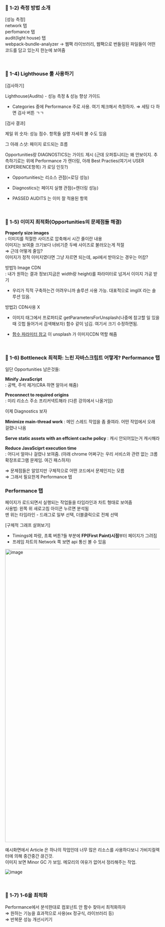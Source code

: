 
### :book: 1-2) 측정 방법 소개

[성능 측정]  
network 탭  
perfomance 탭  
audit(light house) 탭  
webpack-bundle-analyzer → 웹팩 라이브러리, 웹팩으로 번들링된 파일들이 어떤 코드를 담고 있는지 한눈에 보여줌  
  
  
  <br/>
  
  
### :book: 1-4) Lighthouse 툴 사용하기  
  
[검사하기]  
  
Lighthouse(Audits) - 성능 측정 & 성능 향상 가이드  
 - Categories 중에 Performance 주로 사용. 여기 체크해서 측정하자. ⇒ 세팅 다 하면 검사 버튼 ㄱㄱ
  
[검사 결과]  
  
제일 위 숫자: 성능 점수. 항목들 설명 자세히 볼 수도 있음

그 아래 스샷: 페이지 로드되는 흐름  
  
Opportunities랑 DIAGNOSTICS는 가이드 제시 (근데 오퍼튜니티는 왜 안보이지. 추측하기로는 위에 Performance 가 렌더링, 아래 Best Practies(여기서 USER EXPERIENCE항목) 가 로딩 인듯?)  
- Opportunities는 리소스 관점(=로딩 성능)  
- Diagnostics는 페이지 실행 관점(=렌더링 성능)  
- PASSED AUDITS 는 이미 잘 적용된 항목  
  
  
  <br/>
  
  
### :book: 1-5) 이미지 최적화(Opportunities의 문제점들 해결)  

**Properly size images  
:** 이미지를 적절한 사이즈로 압축해서 시간 줄이란 내용  
이미지는 보여줄 크기보다 너비기준 두배 사이즈로 불러오는게 적절  
⇒ 근데 어떻게 줄임?  
이미지가 정적 이미지였다면 그냥 자르면 되는데, api에서 받아오는 경우는 어캄?  
  
방법1) Image CDN  
: 내가 원하는 결과 정보(지금은 width랑 height)를 파라미터로 넘겨서 이미지 가공 받기  
- 우리가 직적 구축하는건 어려우니까 솔루션 사용 가능. 대표적으로 imgIX 라는 솔루션 있음.
  
방법2) CDN사용 X  
- 이미지 태그에서 프로퍼티로 getParametersForUnsplash(나중에 참고할 일 있을 때 깃헙 들어가서 검색해보자) 함수 같이 넘김. 여기서 크기 수정하면됨.  
- [함수 파라미터 참고](https://unsplash.com/documentation#supported-parameters) 이 unsplash 가 이미지CDN 역할 해줌
  
  
  <br/>
  
  
### :book: 1-6) Bottleneck 최적화: 느린 자바스크립트 어떻게? Performance 탭
  
일단 Opportunities 남은것들:  
  
**Minify JavaScript**  
: 공백, 주석 제거(CRA 하면 알아서 해줌)  
  
**Preconnect to required origins**  
: 미리 리소스 주소 프리커넥트해라 (다른 강의에서 나올거임)  
  
이제 Diagnostics 보자  
  
**Minimize main-thread work** : 메인 스레드 작업을 좀 줄여라. 어떤 작업에서 오래 걸렸나 나옴  
  
**Serve static assets with an effcient cache policy** : 캐시 안되어있는거 캐시해라  
  
**Reduce JavaSciprt execution time**  
: 어디서 얼마나 걸렸나 보여줌. (아래 chrome 어쩌구는 우리 서비스와 관련 없는 크롬 확장프로그램 문제임. 여긴 패스하자)  
  
⇒ 문제점들은 알았지만 구체적으로 어떤 코드에서 문제인지는 모름  
⇒ 그래서 필요한게 Performance 탭  
  
  
### Performance 탭  
  
페이지가 로드되면서 실행되는 작업들을 타임라인과 차트 형태로 보여줌  
사용법: 왼쪽 위 새로고침 아이콘 누르면 분석됨  
맨 위는 타임라인 - 드래그로 일부 선택, 더블클릭으로 전체 선택  
  
[구체적 그래프 살펴보기]  
- Timings에 파랑, 초록 버튼?들 부분에 **FP(First Paint)시점**부터 페이지가 그려짐  
- 프레임 차트의 Network 쪽 보면 api 통신 볼 수 있음  
  
  
<img width="952" alt="image" src="https://user-images.githubusercontent.com/50893303/197130551-cb022c41-afbb-4a5f-a6d3-3c1e283e0e4f.png">
  
  
예시화면에서 Article 은 하나의 작업인데 너무 많은 리소스를 사용하다보니 가비지컬렉터에 의해 중간중간 끊긴것.  
이미지 보면 Minor GC 가 보임. 메모리의 여유가 없어서 정리해주는 작업.  
  
![image](https://user-images.githubusercontent.com/50893303/197130984-8d363aa0-a310-4121-83dc-81e65563fc63.png)
  
  
  
  <br/>
  
  
### :book: 1-7) 1-6을 최적화  
  
Performance에서 분석한대로 컴포넌트 안 함수 찾아서 최적화하자  
 ⇒ 원하는 기능을 효과적으로 사용(ex 정규식, 라이브러리 등)  
 ⇒ 반복문 성능 개선시키기  
  
  
